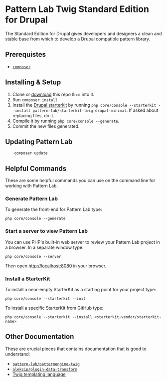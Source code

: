 # Pattern Lab Twig Standard Edition for Drupal 

The Standard Edition for Drupal gives developers and designers a clean and stable base from which to develop a Drupal compatible pattern library.


## Prerequistes 

- [`composer`](https://getcomposer.org)

## Installing & Setup

1. Clone or [download](https://github.com/pattern-lab/edition-php-drupal-standard/archive/master.zip) this repo & `cd` into it.
1. Run `composer install`
1. Install the [Drupal starterkit](https://github.com/pattern-lab/starterkit-twig-drupal-minimal) by running `php core/console --starterkit --install pattern-lab/starterkit-twig-drupal-minimal`. If asked about replacing files, do it.
1. Compile it by running `php core/console --generate`.
1. Commit the new files generated.

## Updating Pattern Lab

		composer update

## Helpful Commands

These are some helpful commands you can use on the command line for working with Pattern Lab.

### Generate Pattern Lab

To generate the front-end for Pattern Lab type:

    php core/console --generate

### Start a server to view Pattern Lab

You can use PHP's built-in web server to review your Pattern Lab project in a browser. In a separate window type:

    php core/console --server

Then open [http://localhost:8080](http://localhost:8080) in your browser.

### Install a StarterKit

To install a near-empty StarterKit as a starting point for your project type:

    php core/console --starterkit --init

To install a specific StarterKit from GitHub type:

    php core/console --starterkit --install <starterkit-vendor/starterkit-name>

## Other Documentation

These are crucial pieces that contains documentation that is good to understand:

- [`pattern-lab/patternengine-twig`](https://github.com/pattern-lab/patternengine-php-twig)
- [`aleksip/plugin-data-transform`](https://github.com/aleksip/plugin-data-transform)
- [Twig templating language](http://twig.sensiolabs.org/documentation)
